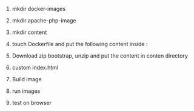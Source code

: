 1) mkdir docker-images

2) mkdir apache-php-image

3) mkdir content

4) touch Dockerfile and put the following content inside :

5) Download zip bootstrap, unzip and put the content in conten directory

6) custom index.html

7) Build image

8) run images

9) test on browser